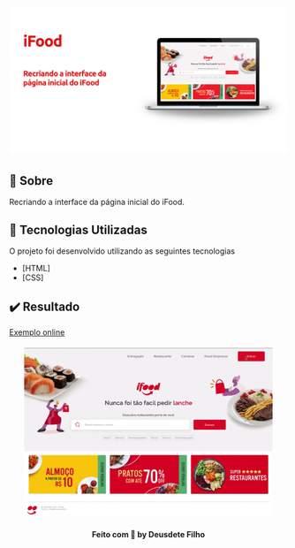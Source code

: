 <h1 align="center">
  <img src="/github/logo.png">
<br>

<a id="sobre"></a>

## :bookmark: Sobre

Recriando a interface da página inicial do iFood.

## :rocket: Tecnologias Utilizadas

O projeto foi desenvolvido utilizando as seguintes tecnologias

- [HTML]
- [CSS]

## :heavy_check_mark: Resultado


[Exemplo online](https://epic-torvalds-a22ca1.netlify.app/)


<h4 align="center">
    <img alt="Home" title="#home" width="450px" src="github/gif.gif">
</h4>

<h4 align="center">
    Feito com 💜 by Deusdete Filho</a>
</h4>
